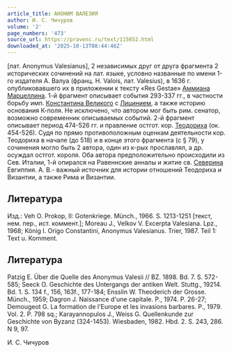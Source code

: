 ```yaml
---
article_title: АНОНИМ ВАЛЕЗИЯ
author: И. С. Чичуров
volume: '2'
page_numbers: '473'
source_url: https://pravenc.ru/text/115652.html
downloaded_at: '2025-10-13T08:44:46Z'
---
```


[лат. Anonymus Valesianus], 2 независимых друг от друга фрагмента 2 исторических сочинений на лат. языке, условно названные по имени 1-го издателя А. Валуа (франц. H. Valois, лат. Valesius), в 1636 г. опубликовавшего их в приложении к тексту «Res Gestae» [Аммиана Марцеллина](<https://pravenc.ru/text/Аммиан Марцеллин.html>). 1-й фрагмент описывает события 293-337 гг., в частности борьбу имп. [Константина Великого](<https://pravenc.ru/text/Константин I Великий.html>) с [Лицинием](https://pravenc.ru/text/Лицинием.html), а также историю основания К-поля. Не исключено, что автором мог быть рим. сенатор, возможно современник описываемых событий. 2-й фрагмент описывает период 474-526 гг. и правление остгот. кор. [Теодориха](https://pravenc.ru/text/Теодориха.html) (ок. 454-526). Судя по прямо противоположным оценкам деятельности кор. Теодориха в начале (до 518) и в конце этого фрагмента (с § 79), у сочинения могло быть 2 автора, один из к-рых прославлял, а др. осуждал остгот. короля. Оба автора предположительно происходили из Сев. Италии, 1-й опирался на Равеннские анналы и житие св. [Северина](https://pravenc.ru/text/Северина.html) Евгиппия. А. В.- важный источник для истории отношений Теодориха и Византии, а также Рима и Византии.

## Литература

Изд.: Veh O. Prokop, II: Gotenkriege. Münch., 1966. S. 1213-1251 [текст, нем. пер., ист. коммент.]; Moreau J., Velkov V. Excerpta Valesiana. Lpz., 1968; König I. Origo Constantini, Anonymus Valesianus. Trier, 1987. Teil 1: Text u. Komment.

## Литература

Patzig E. Über die Quelle des Anonymus Valesii // BZ. 1898. Bd. 7. S. 572-585; Seeck O. Geschichte des Untergangs der antiken Welt. Stuttg., 19214. Bd. 1. S. 134 f., 156, 163f., 177-184; Ensslin W. Theoderich der Grosse. Münch., 1959; Dagron J. Naissance d'une capitale. P., 1974. P. 26-27; Demougeot G. La formation de l'Europe et les invasions barbares. P., 1979. Vol. 2. P. 798 sq.; Karayannopulos J., Weiss G. Quellenkunde zur Geschichte von Byzanz (324-1453). Wiesbaden, 1982. Hbd. 2. S. 243, 286. N 9, 97.

И. С. Чичуров
